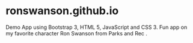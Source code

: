 # ronswanson.github.io
Demo App using Bootstrap 3, HTML 5, JavaScript and CSS 3. Fun app on my favorite character Ron Swanson from Parks and Rec .
